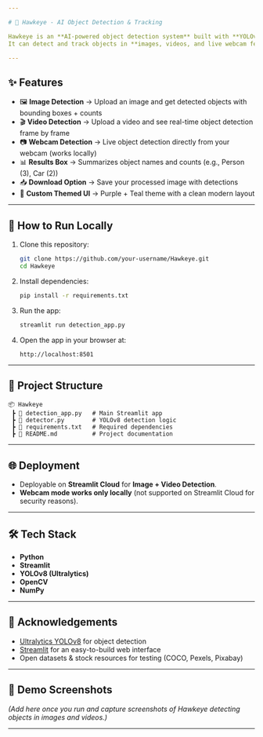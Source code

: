 ```yaml
---

# 🦅 Hawkeye - AI Object Detection & Tracking

Hawkeye is an **AI-powered object detection system** built with **YOLOv8** and **Streamlit**.
It can detect and track objects in **images, videos, and live webcam feeds**, providing real-time summaries of what it sees.

---
```


## ✨ Features

* 🖼️ **Image Detection** → Upload an image and get detected objects with bounding boxes + counts
* 🎬 **Video Detection** → Upload a video and see real-time object detection frame by frame
* 📷 **Webcam Detection** → Live object detection directly from your webcam (works locally)
* 📊 **Results Box** → Summarizes object names and counts (e.g., Person (3), Car (2))
* 📥 **Download Option** → Save your processed image with detections
* 🎨 **Custom Themed UI** → Purple + Teal theme with a clean modern layout

---

## 🚀 How to Run Locally

1. Clone this repository:

   ```bash
   git clone https://github.com/your-username/Hawkeye.git
   cd Hawkeye
   ```

2. Install dependencies:

   ```bash
   pip install -r requirements.txt
   ```

3. Run the app:

   ```bash
   streamlit run detection_app.py
   ```

4. Open the app in your browser at:

   ```
   http://localhost:8501
   ```

---

## 📂 Project Structure

```
📦 Hawkeye
 ┣ 📜 detection_app.py   # Main Streamlit app
 ┣ 📜 detector.py        # YOLOv8 detection logic
 ┣ 📜 requirements.txt   # Required dependencies
 ┣ 📜 README.md          # Project documentation
```

---

## 🌐 Deployment

* Deployable on **Streamlit Cloud** for **Image + Video Detection**.
* **Webcam mode works only locally** (not supported on Streamlit Cloud for security reasons).

---

## 🛠️ Tech Stack

* **Python**
* **Streamlit**
* **YOLOv8 (Ultralytics)**
* **OpenCV**
* **NumPy**

---

## 🙌 Acknowledgements

* [Ultralytics YOLOv8](https://github.com/ultralytics/ultralytics) for object detection
* [Streamlit](https://streamlit.io) for an easy-to-build web interface
* Open datasets & stock resources for testing (COCO, Pexels, Pixabay)

---

## 📸 Demo Screenshots

*(Add here once you run and capture screenshots of Hawkeye detecting objects in images and videos.)*

---